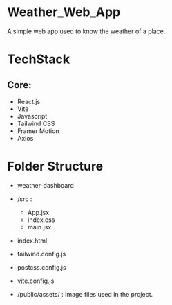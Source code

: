 # Weather_Web_App
A simple web app used to know the weather of a place.

# TechStack

## Core:
- React.js
- Vite
- Javascript
- Tailwind CSS
- Framer Motion
- Axios

# Folder Structure
- weather-dashboard
- /src  :
    - App.jsx
    - index.css
    - main.jsx
      
- index.html
- tailwind.config.js
- postcss.config.js
- vite.config.js
  
- /public/assets/  : Image files used in the project.
